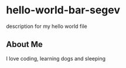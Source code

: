 # hello-world-bar-segev
description for my hello world file

## About Me
I love coding, learning dogs and sleeping
